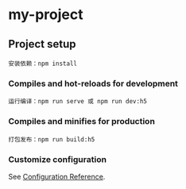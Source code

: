 # my-project

## Project setup
```
安装依赖：npm install
```

### Compiles and hot-reloads for development
```
运行编译：npm run serve 或 npm run dev:h5
```

### Compiles and minifies for production
```
打包发布：npm run build:h5
```

### Customize configuration
See [Configuration Reference](https://cli.vuejs.org/config/).
